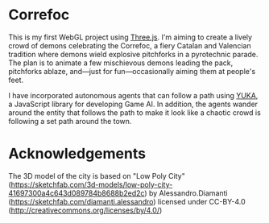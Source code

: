 # Correfoc
This is my first WebGL project using [Three.js](https://threejs.org/). I'm aiming to create a lively crowd of demons celebrating the Correfoc, a fiery Catalan and Valencian tradition where demons wield explosive pitchforks in a pyrotechnic parade. The plan is to animate a few mischievous demons leading the pack, pitchforks ablaze, and—just for fun—occasionally aiming them at people's feet.

I have incorporated autonomous agents that can follow a path using [YUKA](https://mugen87.github.io/yuka/), a JavaScript library for developing Game AI. In addition, the agents wander around the entity that follows the path to make it look like a chaotic crowd is following a set path around the town.

# Acknowledgements
The 3D model of the city is based on "Low Poly City" (https://sketchfab.com/3d-models/low-poly-city-41697300a4c643d089784b8688b2ed2c) by Alessandro.Diamanti (https://sketchfab.com/diamanti.alessandro) licensed under CC-BY-4.0 (http://creativecommons.org/licenses/by/4.0/)